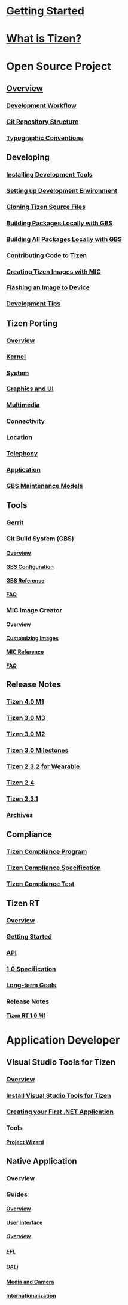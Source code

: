 # [Getting Started](index.md)

<!-- Tizen Platform Content -->
# [What is Tizen?](https://portal.tizen.org/tizen/overview/tizen.php)


# Open Source Project

## [Overview](open-source-tizen/about/tizen-open-source-overview.md)
### [Development Workflow](open-source-tizen/about/work-flow.md)
### [Git Repository Structure](open-source-tizen/about/git-repo-structure.md)
### [Typographic Conventions](open-source-tizen/about/conventions.md)

## Developing
### [Installing Development Tools](open-source-tizen/developing/installing.md)
### [Setting up Development Environment](open-source-tizen/developing/setting-up.md)
### [Cloning Tizen Source Files](open-source-tizen/developing/cloning.md)
### [Building Packages Locally with GBS](open-source-tizen/developing/building.md)
### [Building All Packages Locally with GBS](open-source-tizen/developing/building-all.md)
### [Contributing Code to Tizen](open-source-tizen/developing/contributing.md)
### [Creating Tizen Images with MIC](open-source-tizen/developing/creating.md)
### [Flashing an Image to Device](open-source-tizen/developing/flashing.md)
### [Development Tips](open-source-tizen/developing/tips.md)

## Tizen Porting
### [Overview](open-source-tizen/porting/overview.md)
### [Kernel](open-source-tizen/porting/kernel.md)
### [System](open-source-tizen/porting/system.md)
### [Graphics and UI](open-source-tizen/porting/graphics-and-ui.md)
### [Multimedia](open-source-tizen/porting/multimedia.md)
### [Connectivity](open-source-tizen/porting/connectivity.md)
### [Location](open-source-tizen/porting/location.md)
### [Telephony](open-source-tizen/porting/telephony.md)
### [Application](open-source-tizen/porting/application.md)
### [GBS Maintenance Models](open-source-tizen/porting/maintenance-models.md)

## Tools
### [Gerrit](open-source-tizen/tools/gerrit-usage.md)
### Git Build System (GBS)
#### [Overview](open-source-tizen/tools/gbs/gbs-overview.md)
#### [GBS Configuration](open-source-tizen/tools/gbs/gbs.conf.md)
#### [GBS Reference](open-source-tizen/tools/gbs/gbs-reference.md)
#### [FAQ](open-source-tizen/tools/gbs/gbs-faq.md)

### MIC Image Creator
#### [Overview](open-source-tizen/tools/mic/mic-overview.md)
#### [Customizing Images](open-source-tizen/tools/mic/mic-customize-image.md)
#### [MIC Reference](open-source-tizen/tools/mic/mic-reference.md)
#### [FAQ](open-source-tizen/tools/mic/mic-faq.md)

## Release Notes
### [Tizen 4.0 M1](open-source-tizen/release-notes/tizen-4-0-m1.md)
### [Tizen 3.0 M3](open-source-tizen/release-notes/tizen-3-0-m3.md)
### [Tizen 3.0 M2](open-source-tizen/release-notes/tizen-3-0-m2.md)
### [Tizen 3.0 Milestones](open-source-tizen/release-notes/tizen-3-0-milestones.md)
### [Tizen 2.3.2 for Wearable](open-source-tizen/release-notes/tizen-2-3-2.md)
### [Tizen 2.4](open-source-tizen/release-notes/tizen-2-4.md)
### [Tizen 2.3.1](open-source-tizen/release-notes/tizen-2-3-1.md)
### [Archives](open-source-tizen/release-notes/archives.md)

## Compliance
### [Tizen Compliance Program](open-source-tizen/compliance/compliance-program.md)
### [Tizen Compliance Specification](open-source-tizen/compliance/compliance-specification.md)
### [Tizen Compliance Test](open-source-tizen/compliance/compliance-test.md)

## Tizen RT
### [Overview](open-source-tizen/tizen-rt/tizen-rt-overview.md)
### [Getting Started](open-source-tizen/tizen-rt/rt-getting-started.md)
### [API](open-source-tizen/tizen-rt/rt-api.md)
### [1.0 Specification](open-source-tizen/tizen-rt/rt-specification-1-0.md)
### [Long-term Goals](open-source-tizen/tizen-rt/rt-goal.md)
### Release Notes
#### [Tizen RT 1.0 M1](open-source-tizen/tizen-rt/release-notes/tizen-rt-1-0-m1.md)
<!-- End of Tizen Platform -->

<!-- Tizen .NET Content -->
<!--Tizen .NET (TBD)-->
<!--Getting Started-->
<!--Guides-->
<!--API Reference-->
<!--VS Tools-->
<!--Samples-->
<!-- End of Tizen .NET -->

# Application Developer
## Visual Studio Tools for Tizen
### [Overview](vstools/overview.md)
### [Install Visual Studio Tools for Tizen](vstools/install.md)
### [Creating your First .NET Application](vstools/first-dotnet-app.md) 
### Tools
#### [Project Wizard](vstools/tools/project-wizard.md)

<!--Tizen Native Application-->
## Native Application
### [Overview](native-app/overview.md)
### Guides
#### [Overview](native-app/guides/overview.md)
#### User Interface
##### [Overview](native-app/guides/ui/overview.md) 
##### [EFL](native-app/guides/ui/efl/) 
##### [DALi](native-app/guides/ui/dali/) 
#### [Media and Camera](native-app/guides/multimedia/)
#### [Internationalization](native-app/guides/internationalization/)


<!-- End of Tizen Native/Web Application -->

